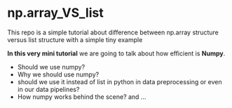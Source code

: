 # np.array_VS_list
This repo is a simple tutorial about difference between np.array structure versus list structure with a simple tiny example


**In this very mini tutorial** we are going to talk about how efficient is **Numpy**.

- Should we use numpy?
- Why we should use numpy?
- should we use it instead of list in python in data preprocessing or even in our data pipelines?
- How numpy works behind the scene? and ...